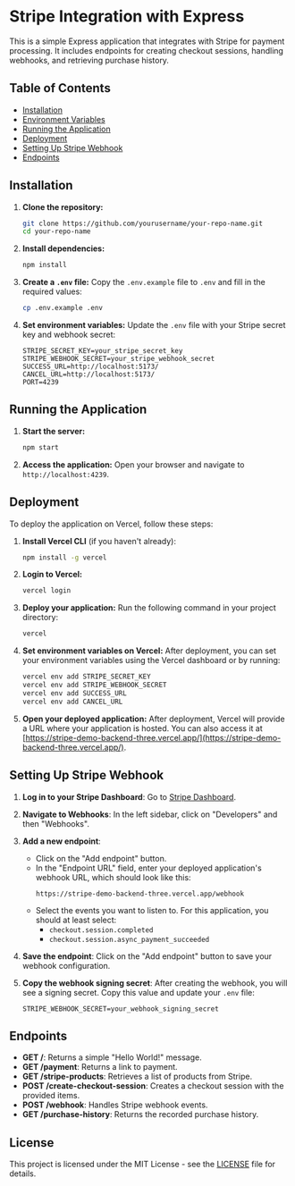 # Stripe Integration with Express

This is a simple Express application that integrates with Stripe for payment processing. It includes endpoints for creating checkout sessions, handling webhooks, and retrieving purchase history.

## Table of Contents

- [Installation](#installation)
- [Environment Variables](#environment-variables)
- [Running the Application](#running-the-application)
- [Deployment](#deployment)
- [Setting Up Stripe Webhook](#setting-up-stripe-webhook)
- [Endpoints](#endpoints)

## Installation

1. **Clone the repository:**

   ```bash
   git clone https://github.com/yourusername/your-repo-name.git
   cd your-repo-name
   ```

2. **Install dependencies:**

   ```bash
   npm install
   ```

3. **Create a `.env` file:**
   Copy the `.env.example` file to `.env` and fill in the required values:

   ```bash
   cp .env.example .env
   ```

4. **Set environment variables:**
   Update the `.env` file with your Stripe secret key and webhook secret:
   ```plaintext
   STRIPE_SECRET_KEY=your_stripe_secret_key
   STRIPE_WEBHOOK_SECRET=your_stripe_webhook_secret
   SUCCESS_URL=http://localhost:5173/
   CANCEL_URL=http://localhost:5173/
   PORT=4239
   ```

## Running the Application

1. **Start the server:**

   ```bash
   npm start
   ```

2. **Access the application:**
   Open your browser and navigate to `http://localhost:4239`.

## Deployment

To deploy the application on Vercel, follow these steps:

1. **Install Vercel CLI** (if you haven't already):

   ```bash
   npm install -g vercel
   ```

2. **Login to Vercel:**

   ```bash
   vercel login
   ```

3. **Deploy your application:**
   Run the following command in your project directory:

   ```bash
   vercel
   ```

4. **Set environment variables on Vercel:**
   After deployment, you can set your environment variables using the Vercel dashboard or by running:

   ```bash
   vercel env add STRIPE_SECRET_KEY
   vercel env add STRIPE_WEBHOOK_SECRET
   vercel env add SUCCESS_URL
   vercel env add CANCEL_URL
   ```

5. **Open your deployed application:**
   After deployment, Vercel will provide a URL where your application is hosted. You can also access it at [https://stripe-demo-backend-three.vercel.app/](https://stripe-demo-backend-three.vercel.app/).

## Setting Up Stripe Webhook

1. **Log in to your Stripe Dashboard**: Go to [Stripe Dashboard](https://dashboard.stripe.com/).

2. **Navigate to Webhooks**: In the left sidebar, click on "Developers" and then "Webhooks".

3. **Add a new endpoint**:

   - Click on the "Add endpoint" button.
   - In the "Endpoint URL" field, enter your deployed application's webhook URL, which should look like this:
     ```
     https://stripe-demo-backend-three.vercel.app/webhook
     ```
   - Select the events you want to listen to. For this application, you should at least select:
     - `checkout.session.completed`
     - `checkout.session.async_payment_succeeded`

4. **Save the endpoint**: Click on the "Add endpoint" button to save your webhook configuration.

5. **Copy the webhook signing secret**: After creating the webhook, you will see a signing secret. Copy this value and update your `.env` file:
   ```plaintext
   STRIPE_WEBHOOK_SECRET=your_webhook_signing_secret
   ```

## Endpoints

- **GET /**: Returns a simple "Hello World!" message.
- **GET /payment**: Returns a link to payment.
- **GET /stripe-products**: Retrieves a list of products from Stripe.
- **POST /create-checkout-session**: Creates a checkout session with the provided items.
- **POST /webhook**: Handles Stripe webhook events.
- **GET /purchase-history**: Returns the recorded purchase history.

## License

This project is licensed under the MIT License - see the [LICENSE](LICENSE) file for details.
